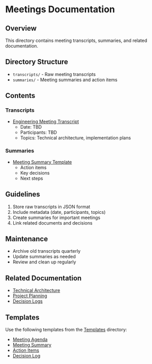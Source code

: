 # Meetings Documentation

## Overview
This directory contains meeting transcripts, summaries, and related documentation.

## Directory Structure
- `transcripts/` - Raw meeting transcripts
- `summaries/` - Meeting summaries and action items

## Contents
### Transcripts
- [Engineering Meeting Transcript](transcripts/transcript.json)
  - Date: TBD
  - Participants: TBD
  - Topics: Technical architecture, implementation plans

### Summaries
- [Meeting Summary Template](summaries/meeting-summary.md)
  - Action items
  - Key decisions
  - Next steps

## Guidelines
1. Store raw transcripts in JSON format
2. Include metadata (date, participants, topics)
3. Create summaries for important meetings
4. Link related documents and decisions

## Maintenance
- Archive old transcripts quarterly
- Update summaries as needed
- Review and clean up regularly

## Related Documentation
- [Technical Architecture](../../../technical/architecture/README.md)
- [Project Planning](../../../project/planning/README.md)
- [Decision Logs](../decisions/README.md)

## Templates
Use the following templates from the [Templates](../../../templates/meetings/) directory:
- [Meeting Agenda](../../../templates/meetings/agenda.md)
- [Meeting Summary](../../../templates/meetings/meeting-summary.md)
- [Action Items](../../../templates/meetings/action-items.md)
- [Decision Log](../../../templates/meetings/decision-log.md) 